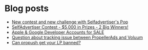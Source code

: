 # Blog posts
<!-- BLOG-POST-LIST:START -->
- [New contest and new challenge with Selfadvertiser&#39;s Pop](https://afflift.com/f/threads/new-contest-and-new-challenge-with-selfadvertisers-pop.10676/)
- [SelfAdvertiser Contest - $5,000 in Prizes - 2 Big Winners!](https://afflift.com/f/threads/selfadvertiser-contest-5-000-in-prizes-2-big-winners.10651/)
- [Apple &amp; Google Developer Accounts for SALE](https://afflift.com/f/threads/apple-google-developer-accounts-for-sale.10675/)
- [Question about tracking issue between PropellerAds and Voluum](https://afflift.com/f/threads/question-about-tracking-issue-between-propellerads-and-voluum.10671/)
- [Can propush get your LP banned?](https://afflift.com/f/threads/can-propush-get-your-lp-banned.10634/)
<!-- BLOG-POST-LIST:END -->
